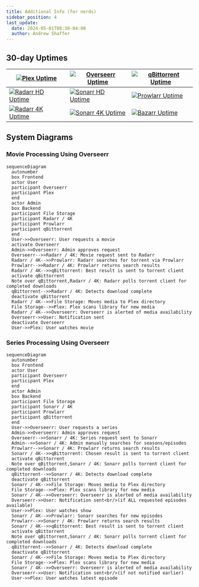 ```yaml
---
title: Additional Info (for nerds)
sidebar_position: 4
last_update:
  date: 2024-05-01T08:30-04:00
  author: Andrew Shaffer
---
```


## 30-day Uptimes

| [![Plex Uptime](https://uptime.shaffer.network/api/badge/10/uptime/720?labelPrefix=Plex+Uptime+&label=(30d)&style=for-the-badge)](https://status.shaffer.media/) | [![Overseerr Uptime](https://uptime.shaffer.network/api/badge/54/uptime/720?labelPrefix=Overseerr+Uptime+&label=(30d)&style=for-the-badge)](https://status.shaffer.media/) | [![qBittorrent Uptime](https://uptime.shaffer.network/api/badge/60/uptime/720?labelPrefix=qBittorrent+Uptime+&label=(30d)&style=for-the-badge)](https://status.shaffer.media/) |
|---|---|---|
| [![Radarr HD Uptime](https://uptime.shaffer.network/api/badge/122/uptime/720?labelPrefix=Radarr+HD+Uptime+&label=(30d)&style=for-the-badge)](https://status.shaffer.media/) | [![Sonarr HD Uptime](https://uptime.shaffer.network/api/badge/119/uptime/720?labelPrefix=Sonarr+HD+Uptime+&label=(30d)&style=for-the-badge)](https://status.shaffer.media/) | [![Prowlarr Uptime](https://uptime.shaffer.network/api/badge/124/uptime/720?labelPrefix=Prowlarr+Uptime+&label=(30d)&style=for-the-badge)](https://status.shaffer.media/) |
| [![Radarr 4K Uptime](https://uptime.shaffer.network/api/badge/121/uptime/720?labelPrefix=Radarr+4K+Uptime+&label=(30d)&style=for-the-badge)](https://status.shaffer.media/) | [![Sonarr 4K Uptime](https://uptime.shaffer.network/api/badge/120/uptime/720?labelPrefix=Sonarr+4K+Uptime+&label=(30d)&style=for-the-badge)](https://status.shaffer.media/) | [![Bazarr Uptime](https://uptime.shaffer.network/api/badge/58/uptime/720?labelPrefix=Bazarr+Uptime+&label=(30d)&style=for-the-badge)](https://status.shaffer.media/) |

## System Diagrams

### Movie Processing Using Overseerr

```mermaid
sequenceDiagram
  autonumber
  box Frontend
  actor User
  participant Overseerr
  participant Plex
  end
  actor Admin
  box Backend
  participant File Storage
  participant Radarr / 4K
  participant Prowlarr
  participant qBittorrent
  end
  User->>Overseerr: User requests a movie
  activate Overseerr
  Admin->>Overseerr: Admin approves request
  Overseerr-->>Radarr / 4K: Movie request sent to Radarr
  Radarr / 4K-->>Prowlarr: Radarr searches for torrent via Prowlarr
  Prowlarr-->>Radarr / 4K: Prowlarr returns search results
  Radarr / 4K-->>qBittorrent: Best result is sent to torrent client
  activate qBittorrent
  Note over qBittorrent,Radarr / 4K: Radarr polls torrent client for completed downloads
  qBittorrent-->>Radarr / 4K: Detects download complete
  deactivate qBittorrent
  Radarr / 4K-->>File Storage: Moves media to Plex directory
  File Storage-->>Plex: Plex scans library for new media
  Radarr / 4K-->>Overseerr: Overseerr is alerted of media availability
  Overseerr->>User: Notification sent
  deactivate Overseerr
  User->>Plex: User watches movie
```

### Series Processing Using Overseerr

```mermaid
sequenceDiagram
  autonumber
  box Frontend
  actor User
  participant Overseerr
  participant Plex
  end
  actor Admin
  box Backend
  participant File Storage
  participant Sonarr / 4K
  participant Prowlarr
  participant qBittorrent
  end
  User->>Overseerr: User requests a series
  Admin->>Overseerr: Admin approves request
  Overseerr-->>Sonarr / 4K: Series request sent to Sonarr
  Admin-->>Sonarr / 4K: Admin manually searches for seasons/episodes
  Prowlarr-->>Sonarr / 4K: Prowlarr returns search results
  Sonarr / 4K-->>qBittorrent: Chosen result is sent to torrent client
  activate qBittorrent
  Note over qBittorrent,Sonarr / 4K: Sonarr polls torrent client for completed downloads
  qBittorrent-->>Sonarr / 4K: Detects download complete
  deactivate qBittorrent
  Sonarr / 4K-->>File Storage: Moves media to Plex directory
  File Storage-->>Plex: Plex scans library for new media
  Sonarr / 4K-->>Overseerr: Overseerr is alerted of media availability
  Overseerr->>User: Notification sent<br/>(if ALL requested episodes available)
  User->>Plex: User watches show
  Sonarr / 4K-->>Prowlarr: Sonarr searches for new episodes
  Prowlarr-->>Sonarr / 4K: Prowlarr returns search results
  Sonarr / 4K-->>qBittorrent: Best result is sent to torrent client
  activate qBittorrent
  Note over qBittorrent,Sonarr / 4K: Sonarr polls torrent client for completed downloads
  qBittorrent-->>Sonarr / 4K: Detects download complete
  deactivate qBittorrent
  Sonarr / 4K-->>File Storage: Moves media to Plex directory
  File Storage-->>Plex: Plex scans library for new media
  Sonarr / 4K-->>Overseerr: Overseerr is alerted of media availability
  Overseerr->>User: Notification sent<br/>(if not notified earlier)
  User->>Plex: User watches latest episode
```
